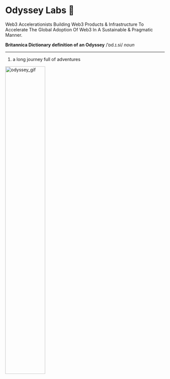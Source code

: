 # Odyssey Labs 🌳 
Web3 Accelerationists Building Web3 Products & Infrastructure To Accelerate The Global Adoption Of Web3 In A Sustainable & Pragmatic Manner.


**Britannica Dictionary definition of an Odyssey**
/ˈɒd.ɪ.si/ *noun*

---
1. a long journey full of adventures

<img src="./6a50165c-8f7a-4ee4-b5d9-bfa64a10dd3a.gif" alt="odyssey_gif" width="50%" />
